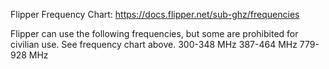 Flipper Frequency Chart:
https://docs.flipper.net/sub-ghz/frequencies

Flipper can use the following frequencies, but some are prohibited for civilian use. See frequency chart above.
300-348 MHz
387-464 MHz
779-928 MHz
